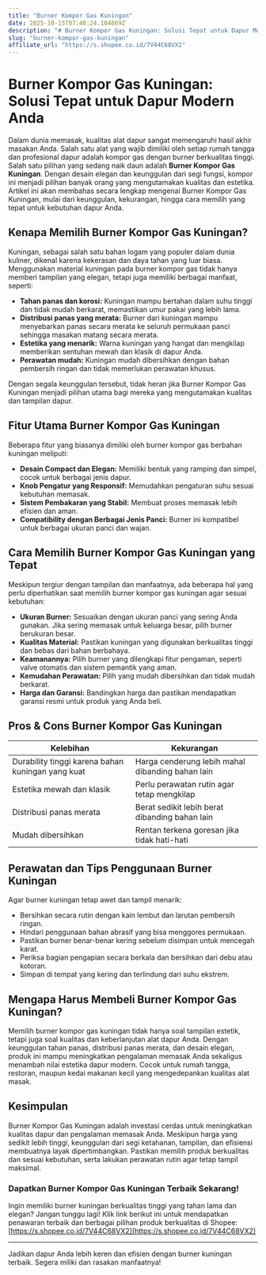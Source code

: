 ```yaml
---
title: "Burner Kompor Gas Kuningan"
date: 2025-10-15T07:48:24.104869Z
description: "# Burner Kompor Gas Kuningan: Solusi Tepat untuk Dapur Modern Anda..."
slug: "burner-kompor-gas-kuningan"
affiliate_url: "https://s.shopee.co.id/7V44C68VX2"
---
```

# Burner Kompor Gas Kuningan: Solusi Tepat untuk Dapur Modern Anda

Dalam dunia memasak, kualitas alat dapur sangat memengaruhi hasil akhir masakan Anda. Salah satu alat yang wajib dimiliki oleh setiap rumah tangga dan profesional dapur adalah kompor gas dengan burner berkualitas tinggi. Salah satu pilihan yang sedang naik daun adalah **Burner Kompor Gas Kuningan**. Dengan desain elegan dan keunggulan dari segi fungsi, kompor ini menjadi pilihan banyak orang yang mengutamakan kualitas dan estetika. Artikel ini akan membahas secara lengkap mengenai Burner Kompor Gas Kuningan, mulai dari keunggulan, kekurangan, hingga cara memilih yang tepat untuk kebutuhan dapur Anda.

## Kenapa Memilih Burner Kompor Gas Kuningan?

Kuningan, sebagai salah satu bahan logam yang populer dalam dunia kuliner, dikenal karena kekerasan dan daya tahan yang luar biasa. Menggunakan material kuningan pada burner kompor gas tidak hanya memberi tampilan yang elegan, tetapi juga memiliki berbagai manfaat, seperti:

- **Tahan panas dan korosi:** Kuningan mampu bertahan dalam suhu tinggi dan tidak mudah berkarat, memastikan umur pakai yang lebih lama.
- **Distribusi panas yang merata:** Burner dari kuningan mampu menyebarkan panas secara merata ke seluruh permukaan panci sehingga masakan matang secara merata.
- **Estetika yang menarik:** Warna kuningan yang hangat dan mengkilap memberikan sentuhan mewah dan klasik di dapur Anda.
- **Perawatan mudah:** Kuningan mudah dibersihkan dengan bahan pembersih ringan dan tidak memerlukan perawatan khusus.

Dengan segala keunggulan tersebut, tidak heran jika Burner Kompor Gas Kuningan menjadi pilihan utama bagi mereka yang mengutamakan kualitas dan tampilan dapur.

## Fitur Utama Burner Kompor Gas Kuningan

Beberapa fitur yang biasanya dimiliki oleh burner kompor gas berbahan kuningan meliputi:

- **Desain Compact dan Elegan:** Memiliki bentuk yang ramping dan simpel, cocok untuk berbagai jenis dapur.
- **Knob Pengatur yang Responsif:** Memudahkan pengaturan suhu sesuai kebutuhan memasak.
- **Sistem Pembakaran yang Stabil:** Membuat proses memasak lebih efisien dan aman.
- **Compatibility dengan Berbagai Jenis Panci:** Burner ini kompatibel untuk berbagai ukuran panci dan wajan.

## Cara Memilih Burner Kompor Gas Kuningan yang Tepat

Meskipun tergiur dengan tampilan dan manfaatnya, ada beberapa hal yang perlu diperhatikan saat memilih burner kompor gas kuningan agar sesuai kebutuhan:

- **Ukuran Burner:** Sesuaikan dengan ukuran panci yang sering Anda gunakan. Jika sering memasak untuk keluarga besar, pilih burner berukuran besar.
- **Kualitas Material:** Pastikan kuningan yang digunakan berkualitas tinggi dan bebas dari bahan berbahaya.
- **Keamanannya:** Pilih burner yang dilengkapi fitur pengaman, seperti valve otomatis dan sistem pemantik yang aman.
- **Kemudahan Perawatan:** Pilih yang mudah dibersihkan dan tidak mudah berkarat.
- **Harga dan Garansi:** Bandingkan harga dan pastikan mendapatkan garansi resmi untuk produk yang Anda beli.

## Pros & Cons Burner Kompor Gas Kuningan

| Kelebihan | Kekurangan |
| --- | --- |
| Durability tinggi karena bahan kuningan yang kuat | Harga cenderung lebih mahal dibanding bahan lain |
| Estetika mewah dan klasik | Perlu perawatan rutin agar tetap mengkilap |
| Distribusi panas merata | Berat sedikit lebih berat dibanding bahan lain |
| Mudah dibersihkan | Rentan terkena goresan jika tidak hati-hati |

## Perawatan dan Tips Penggunaan Burner Kuningan

Agar burner kuningan tetap awet dan tampil menarik:

- Bersihkan secara rutin dengan kain lembut dan larutan pembersih ringan.
- Hindari penggunaan bahan abrasif yang bisa menggores permukaan.
- Pastikan burner benar-benar kering sebelum disimpan untuk mencegah karat.
- Periksa bagian pengapian secara berkala dan bersihkan dari debu atau kotoran.
- Simpan di tempat yang kering dan terlindung dari suhu ekstrem.

## Mengapa Harus Membeli Burner Kompor Gas Kuningan?

Memilih burner kompor gas kuningan tidak hanya soal tampilan estetik, tetapi juga soal kualitas dan keberlanjutan alat dapur Anda. Dengan keunggulan tahan panas, distribusi panas merata, dan desain elegan, produk ini mampu meningkatkan pengalaman memasak Anda sekaligus menambah nilai estetika dapur modern. Cocok untuk rumah tangga, restoran, maupun kedai makanan kecil yang mengedepankan kualitas alat masak.

## Kesimpulan

Burner Kompor Gas Kuningan adalah investasi cerdas untuk meningkatkan kualitas dapur dan pengalaman memasak Anda. Meskipun harga yang sedikit lebih tinggi, keunggulan dari segi ketahanan, tampilan, dan efisiensi membuatnya layak dipertimbangkan. Pastikan memilih produk berkualitas dan sesuai kebutuhan, serta lakukan perawatan rutin agar tetap tampil maksimal.

### Dapatkan Burner Kompor Gas Kuningan Terbaik Sekarang!

Ingin memiliki burner kuningan berkualitas tinggi yang tahan lama dan elegan? Jangan tunggu lagi! Klik link berikut ini untuk mendapatkan penawaran terbaik dan berbagai pilihan produk berkualitas di Shopee: [https://s.shopee.co.id/7V44C68VX2](https://s.shopee.co.id/7V44C68VX2)

---

Jadikan dapur Anda lebih keren dan efisien dengan burner kuningan terbaik. Segera miliki dan rasakan manfaatnya!